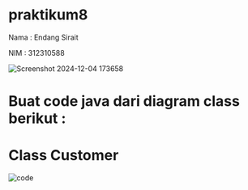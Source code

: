 # praktikum8
Nama : Endang Sirait

NIM : 312310588

![Screenshot 2024-12-04 173658](https://github.com/user-attachments/assets/ef96274e-3e97-43d7-be38-5ee442d06d80)

# Buat code  java dari diagram class berikut :
# Class Customer
![code](https://github.com/user-attachments/assets/0014167f-ff52-499e-88e6-6e8cffccaf3a)


